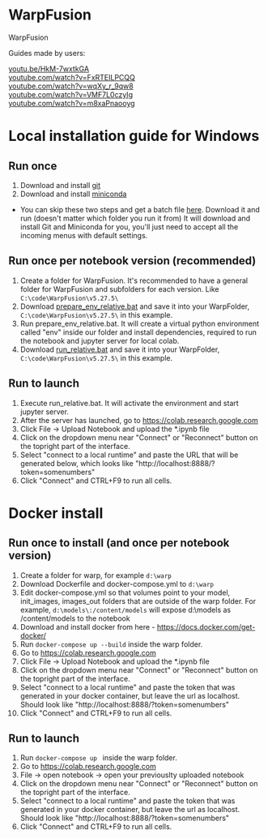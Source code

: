 # WarpFusion
WarpFusion

Guides made by users:

[youtu.be/HkM-7wxtkGA](https://www.youtu.be/HkM-7wxtkGA)\
[youtube.com/watch?v=FxRTEILPCQQ](https://www.youtube.com/watch?v=FxRTEILPCQQ)\
[youtube.com/watch?v=wqXy_r_9qw8](https://www.youtube.com/watch?v=wqXy_r_9qw8)\
[youtube.com/watch?v=VMF7L0czyIg](https://www.youtube.com/watch?v=VMF7L0czyIg)\
[youtube.com/watch?v=m8xaPnaooyg](https://www.youtube.com/watch?v=m8xaPnaooyg)

# Local installation guide for Windows

## Run once

1. Download and install [git](https://github.com/git-for-windows/git/releases/download/v2.39.1.windows.1/Git-2.39.1-64-bit.exe)
2. Download and install [miniconda](https://repo.anaconda.com/miniconda/Miniconda3-latest-Windows-x86_64.exe)
* You can skip these two steps and get a batch file [here](https://github.com/Sxela/WarpFusion/releases/download/v0.1.0/install_git_conda.bat). Download it and run (doesn't matter which folder you run it from)
It will download and install Git and Miniconda for you, you'll just need to accept all the incoming menus with default settings.

## Run once per notebook version (recommended)

1. Create a folder for WarpFusion. It's recommended to have a general folder for WarpFusion and subfolders for each version. Like ```C:\code\WarpFusion\v5.27.5\```
2. Download [prepare_env_relative.bat](https://github.com/Sxela/WarpFusion/releases/download/v0.1.0/prepare_env_relative.bat) and save it into your WarpFolder, ```C:\code\WarpFusion\v5.27.5\``` in this example.
3. Run prepare_env_relative.bat. It will create a virtual python environment called "env" inside our folder and install dependencies, required to run the notebook and jupyter server for local colab.
4. Download [run_relative.bat](https://github.com/Sxela/WarpFusion/releases/download/v0.1.0/run_relative.bat) and save it into your WarpFolder, ```C:\code\WarpFusion\v5.27.5\``` in this example.

## Run to launch
1. Execute run_relative.bat. It will activate the environment and start jupyter server. 
2. After the server has launched, go to https://colab.research.google.com
3. Click File -> Upload Notebook and upload the *.ipynb file
4. Click on the dropdown menu near "Connect" or "Reconnect" button on the topright part of the interface.
5. Select "connect to a local runtime" and paste the URL that will be generated below, which looks like "http://localhost:8888/?token=somenumbers" 
6. Click "Connect" and CTRL+F9 to run all cells. 

# Docker install
## Run once to install (and once per notebook version)
1. Create a folder for warp, for example ```d:\warp```
2. Download Dockerfile and docker-compose.yml to ```d:\warp```
3. Edit docker-compose.yml so that volumes point to your model, init_images, images_out folders that are outside of the warp folder. For example, ```d:\models\:/content/models``` will expose d:\models as /content/models to the notebook
4. Download and install docker from here - https://docs.docker.com/get-docker/ 
5. Run ```docker-compose up --build``` inside the warp folder. 
6. Go to https://colab.research.google.com
3. Click File -> Upload Notebook and upload the *.ipynb file
4. Click on the dropdown menu near "Connect" or "Reconnect" button on the topright part of the interface.
5. Select "connect to a local runtime" and paste the token that was generated in your docker container, but leave the url as localhost. Should look like "http://localhost:8888/?token=somenumbers" 
6. Click "Connect" and CTRL+F9 to run all cells. 

## Run to launch 
1. Run ```docker-compose up ``` inside the warp folder. 
2. Go to https://colab.research.google.com
3. File -> open notebook -> open your previouslty uploaded notebook
4. Click on the dropdown menu near "Connect" or "Reconnect" button on the topright part of the interface.
5. Select "connect to a local runtime" and paste the token that was generated in your docker container, but leave the url as localhost. Should look like "http://localhost:8888/?token=somenumbers" 
6. Click "Connect" and CTRL+F9 to run all cells. 
